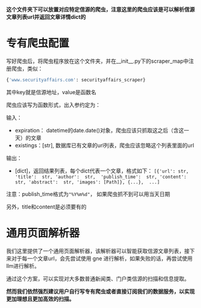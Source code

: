 **这个文件夹下可以放置对应特定信源的爬虫，注意这里的爬虫应该是可以解析信源文章列表url并返回文章详情dict的**

# 专有爬虫配置

写好爬虫后，将爬虫程序放在这个文件夹，并在__init__.py下的scraper_map中注册爬虫，类似：

```python
{'www.securityaffairs.com': securityaffairs_scraper}
```

其中key就是信源地址，value是函数名

爬虫应该写为函数形式，出入参约定为：

输入：
- expiration： datetime的date.date()对象，爬虫应该只抓取这之后（含这一天）的文章
- existings：[str], 数据库已有文章的url列表，爬虫应该忽略这个列表里面的url

输出：
- [dict]，返回结果列表，每个dict代表一个文章，格式如下：
`[{'url': str, 'title':  str, 'author':  str,  'publish_time':  str, 'content':  str, 'abstract':  str, 'images': [Path]}, {...},  ...]`

注意：publish_time格式为`"%Y%m%d"`， 如果爬虫抓不到可以用当天日期

另外，title和content是必须要有的

# 通用页面解析器

我们这里提供了一个通用页面解析器，该解析器可以智能获取信源文章列表，接下来对于每一个文章url，会先尝试使用 gne 进行解析，如果失败的话，再尝试使用llm进行解析。

通过这个方案，可以实现对大多数普通新闻类、门户类信源的扫描和信息提取。

**然而我们依然强烈建议用户自行写专有爬虫或者直接订阅我们的数据服务，以实现更加理想且更加高效的扫描。**